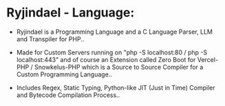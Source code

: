 # Ryjindael - Language:

* Ryjindael is a Programming Language and a C Language Parser, LLM and Transpiler for PHP..

* Made for Custom Servers running on "php -S localhost:80 / php -S localhost:443" and of course an Extension called Zero Boot for Vercel-PHP / Snowkelus-PHP which is a Source to Source Compiler for a Custom Programming Language..

* Includes Regex, Static Typing, Python-like JIT (Just in Time) Compiler and Bytecode Compilation Process..
